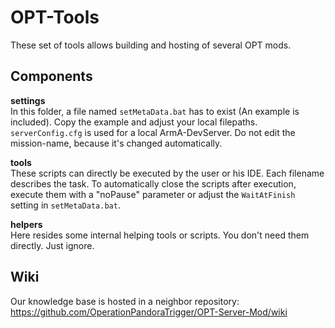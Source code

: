 # OPT-Tools

These set of tools allows building and hosting of several OPT mods.

## Components

**settings**  
In this folder, a file named `setMetaData.bat` has to exist (An example is included). Copy the example and adjust your local filepaths.
`serverConfig.cfg` is used for a local ArmA-DevServer. Do not edit the mission-name, because it's changed automatically.

**tools**  
These scripts can directly be executed by the user or his IDE. Each filename describes the task.
To automatically close the scripts after execution, execute them with a "noPause" parameter or adjust the `WaitAtFinish` setting in `setMetaData.bat`.

**helpers**  
Here resides some internal helping tools or scripts. You don't need them directly. Just ignore.

## Wiki
Our knowledge base is hosted in a neighbor repository:
https://github.com/OperationPandoraTrigger/OPT-Server-Mod/wiki
